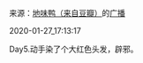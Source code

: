 来源：[地味鸭（来自豆瓣）](https://www.douban.com/people/47513232/)的[广播](https://www.douban.com/people/47513232/status/2776056147/)


2020-01-27_17:13:17


Day5.动手染了个大红色头发，辟邪。
